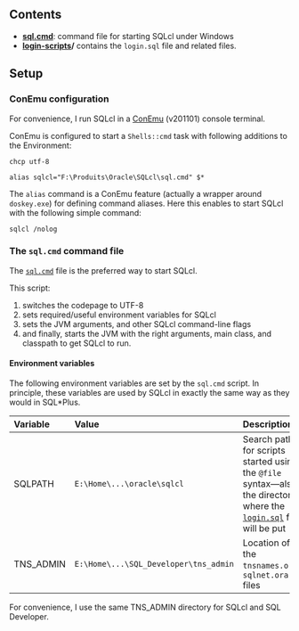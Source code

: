 ## Contents

* **[sql.cmd](sql.cmd)**: command file for starting SQLcl under Windows
* **[login-scripts](login-scripts)/**  contains the `login.sql` file and related files.

## Setup

### ConEmu configuration

For convenience, I run SQLcl in a 
[ConEmu](https://conemu.github.io/en/TableOfContents.html) (v201101)
console terminal.

ConEmu is configured to start a `Shells::cmd` task with following additions to the Environment:
```
chcp utf-8

alias sqlcl="F:\Produits\Oracle\SQLcl\sql.cmd" $*
```

The `alias` command is a ConEmu feature (actually a wrapper around `doskey.exe`)
for defining command aliases. Here this enables to start SQLcl with the following
simple command:

```
sqlcl /nolog
```

### The `sql.cmd` command file

The [`sql.cmd`](sql.cmd) file is the preferred way to start SQLcl.

This script:
1. switches the codepage to UTF-8
2. sets required/useful environment variables for SQLcl
3. sets the JVM arguments, and other SQLcl command-line flags
4. and finally, starts the JVM with the right arguments, main class, and classpath to get 
  SQLcl to run.

#### Environment variables

The following environment variables are set by the `sql.cmd` script. In principle, these
variables are used by SQLcl in exactly the same way as they would in SQL\*Plus.

| Variable | Value | Description |
|:---------|:------|:------------|
| SQLPATH  | `E:\Home\...\oracle\sqlcl` | Search path for scripts started using the `@file` syntax—also the directory where the [`login.sql`](login-scripts/login.sql) file will be put |
| TNS_ADMIN | `E:\Home\...\SQL_Developer\tns_admin` | Location of the `tnsnames.ora`, `sqlnet.ora` files |

For convenience, I use the same TNS_ADMIN directory for SQLcl and SQL Developer.


